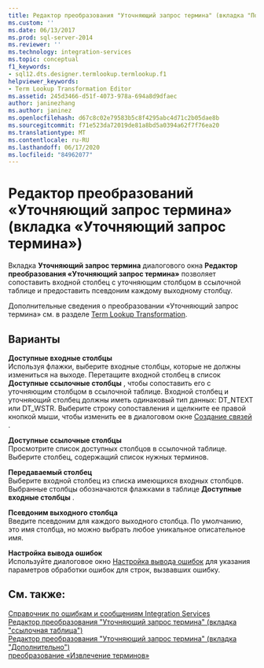 ```yaml
---
title: Редактор преобразования "Уточняющий запрос термина" (вкладка "Поиск терминов") | Документация Майкрософт
ms.custom: ''
ms.date: 06/13/2017
ms.prod: sql-server-2014
ms.reviewer: ''
ms.technology: integration-services
ms.topic: conceptual
f1_keywords:
- sql12.dts.designer.termlookup.termlookup.f1
helpviewer_keywords:
- Term Lookup Transformation Editor
ms.assetid: 245d3466-d51f-4073-978a-694a8d9dfaec
author: janinezhang
ms.author: janinez
ms.openlocfilehash: d67c8c02e79583b5c8f4295abc4d71c2b05dae8b
ms.sourcegitcommit: f71e523da72019de81a8bd5a0394a62f7f76ea20
ms.translationtype: MT
ms.contentlocale: ru-RU
ms.lasthandoff: 06/17/2020
ms.locfileid: "84962077"
---
```

# <a name="term-lookup-transformation-editor-term-lookup-tab"></a>Редактор преобразований «Уточняющий запрос термина» (вкладка «Уточняющий запрос термина»)
  Вкладка **Уточняющий запрос термина** диалогового окна **Редактор преобразования «Уточняющий запрос термина»** позволяет сопоставить входной столбец с уточняющим столбцом в ссылочной таблице и предоставить псевдоним каждому выходному столбцу.  
  
 Дополнительные сведения о преобразовании «Уточняющий запрос термина» см. в разделе [Term Lookup Transformation](data-flow/transformations/lookup-transformation.md).  
  
## <a name="options"></a>Варианты  
 **Доступные входные столбцы**  
 Используя флажки, выберите входные столбцы, которые не должны измениться на выходе. Перетащите входной столбец в список **Доступные ссылочные столбцы** , чтобы сопоставить его с уточняющим столбцом в ссылочной таблице. Входной столбец и уточняющий столбец должны иметь одинаковый тип данных: DT_NTEXT или DT_WSTR. Выберите строку сопоставления и щелкните ее правой кнопкой мыши, чтобы изменить ее в диалоговом окне [Создание связей](data-flow/transformations/create-relationships.md) .  
  
 **Доступные ссылочные столбцы**  
 Просмотрите список доступных столбцов в ссылочной таблице. Выберите столбец, содержащий список нужных терминов.  
  
 **Передаваемый столбец**  
 Выберите входной столбец из списка имеющихся входных столбцов. Выбранные столбцы обозначаются флажками в таблице **Доступные входные столбцы** .  
  
 **Псевдоним выходного столбца**  
 Введите псевдоним для каждого выходного столбца. По умолчанию, это имя столбца, но можно выбрать любое уникальное описательное имя.  
  
 **Настройка вывода ошибок**  
 Используйте диалоговое окно [Настройка вывода ошибок](../../2014/integration-services/configure-error-output.md) для указания параметров обработки ошибок для строк, вызвавших ошибку.  
  
## <a name="see-also"></a>См. также:  
 [Справочник по ошибкам и сообщениям Integration Services](../../2014/integration-services/integration-services-error-and-message-reference.md)   
 [Редактор преобразования "Уточняющий запрос термина" &#40;вкладка "ссылочная таблица"&#41;](../../2014/integration-services/term-lookup-transformation-editor-reference-table-tab.md)   
 [Редактор преобразования "Уточняющий запрос термина" &#40;вкладка "Дополнительно"&#41;](../../2014/integration-services/term-lookup-transformation-editor-advanced-tab.md)   
 [преобразование «Извлечение терминов»](data-flow/transformations/term-extraction-transformation.md)  
  
  
